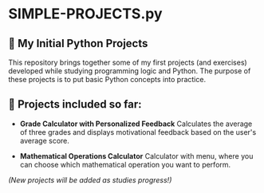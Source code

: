 # SIMPLE-PROJECTS.py

## 🎯 My Initial Python Projects

This repository brings together some of my first projects (and exercises) developed while studying programming logic and Python.
The purpose of these projects is to put basic Python concepts into practice.

## 📌 Projects included so far:

- **Grade Calculator with Personalized Feedback** 
 Calculates the average of three grades and displays motivational feedback based on the user's average score.

- **Mathematical Operations Calculator**
  Calculator with menu, where you can choose which mathematical operation you want to perform.

*(New projects will be added as studies progress!)*
